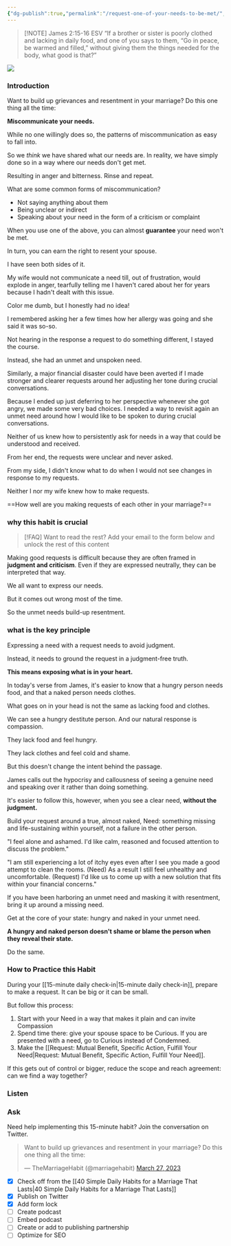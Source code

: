 ```yaml
---
{"dg-publish":true,"permalink":"/request-one-of-your-needs-to-be-met/","created":"","updated":""}
---
```



> [!NOTE] James‬ ‭2‬:‭15‬-‭16‬ ‭ESV‬‬
> “If a brother or sister is poorly clothed and lacking in daily food, and one of you says to them, “Go in peace, be warmed and filled,” without giving them the things needed for the body, what good is that?”

![](https://res.cloudinary.com/dt9hlo5sw/image/upload/v1679874172/obsidian/image_tptjfn.png)

### Introduction
Want to build up grievances and resentment in your marriage?  Do this one thing all the time:

**Miscommunicate your needs.**

While no one willingly does so, the patterns of miscommunication as easy to fall into.

So we *think* we have shared what our needs are.  In reality, we have simply done so in a way where our needs don't get met.

Resulting in anger and bitterness.  Rinse and repeat.

What are some common forms of miscommunication?

- Not saying anything about them
- Being unclear or indirect
- Speaking about your need in the form of a criticism or complaint

When you use one of the above, you can almost **guarantee** your need won't be met. 

In turn, you can earn the right to resent your spouse.

I have seen both sides of it. 

My wife would not communicate a need till, out of frustration, would explode in anger, tearfully telling me I haven't cared about her for years because I hadn't dealt with this issue. 

Color me dumb, but I honestly had no idea!  

I remembered asking her a few times how her allergy was going and she said it was so-so. 

Not hearing in the response a request to do something different, I stayed the course. 

Instead, she had an unmet and unspoken need. 

Similarly, a major financial disaster could have been averted if I made stronger and clearer requests around her adjusting her tone during crucial conversations. 

Because I ended up just deferring to her perspective whenever she got angry, we made some very bad choices.  I needed a way to revisit again an unmet need around how I would like to be spoken to during crucial conversations. 

Neither of us knew how to persistently ask for needs in a way that could be understood and received. 

From her end, the requests were unclear and never asked. 

From my side, I didn't know what to do when I would not see changes in response to my requests. 

Neither I nor my wife knew how to make requests. 

==How well are you making requests of each other in your marriage?==

### why this habit is crucial

> [!FAQ] Want to read the rest?
> Add your email to the form below and unlock the rest of this content

<!--- form here -->
<div class="convertful-202420"></div>

Making good requests is difficult because they are often framed in **judgment and criticism**. Even if they are expressed neutrally, they can be interpreted that way. 

We all want to express our needs.

But it comes out wrong most of the time.

So the unmet needs build-up resentment.

### what is the key principle

Expressing a need with a request needs to avoid judgment.

Instead, it needs to ground the request in a judgment-free truth. 

**This means exposing what is in your heart.** 

In today's verse from James, it's easier to know that a hungry person needs food, and that a naked person needs clothes. 

What goes on in your head is not the same as lacking food and clothes. 

We can see a hungry destitute person. And our natural response is compassion. 

They lack food and feel hungry. 

They lack clothes and feel cold and shame. 

But this doesn't change the intent behind the passage.  

James calls out the hypocrisy and callousness of seeing a genuine need and speaking over it rather than doing something.

It's easier to follow this, however, when you see a clear need, **without the judgment.**

Build your request around a true, almost naked, Need: something missing and life-sustaining within yourself, not a failure in the other person.

"I feel alone and ashamed. I'd like calm, reasoned and focused attention to discuss the problem."

"I am still experiencing a lot of itchy eyes even after I see you made a good attempt to clean the rooms. (Need) As a result I still feel unhealthy and uncomfortable. (Request) I'd like us to come up with a new solution that fits within your financial concerns."

If you have been harboring an unmet need and masking it with resentment, bring it up around a missing need. 

Get at the core of your state: hungry and naked in your unmet need.

**A hungry and naked person doesn't shame or blame the person when they reveal their state.** 

Do the same. 

### How to Practice this Habit
During your [[15-minute daily check-in\|15-minute daily check-in]], prepare to make a request. It can be big or it can be small. 

But follow this process:

1. Start with your Need in a way that makes it plain and can invite Compassion 
2. Spend time there: give your spouse space to be Curious. If you are presented with a need, go to Curious instead of Condemned. 
3. Make the [[Request: Mutual Benefit, Specific Action, Fulfill Your Need\|Request: Mutual Benefit, Specific Action, Fulfill Your Need]]. 

If this gets out of control or bigger, reduce the scope and reach agreement: can we find a way together?

### Listen

### Ask
Need help implementing this 15-minute habit?  Join the conversation on Twitter.

<blockquote class="twitter-tweet"><p lang="en" dir="ltr">Want to build up grievances and resentment in your marriage? Do this one thing all the time:</p>&mdash; TheMarriageHabit (@marriagehabit) <a href="https://twitter.com/marriagehabit/status/1640145262902673408?ref_src=twsrc%5Etfw">March 27, 2023</a></blockquote> <script async src="https://platform.twitter.com/widgets.js" charset="utf-8"></script>

- [x] Check off from the [[40 Simple Daily Habits for a Marriage That Lasts\|40 Simple Daily Habits for a Marriage That Lasts]]
- [x] Publish on Twitter
- [x] Add form lock
- [ ] Create podcast
- [ ] Embed podcast
- [ ] Create or add to publishing partnership
- [ ] Optimize for SEO
  
<!-- HTML Meta Tags --> <head><title>Request One of Your Needs to be Met</title> <meta name="description" content="A common pitfall for marriages is letting needs continue unmet.  Find out in this devotional how to share these needs as part of a healthy marriage habit to reduce resentment and bitterness."> <!-- Facebook Meta Tags --> <meta property="og:url" content="https://themarriagehabit.com/request-one-of-your-needs-to-be-met/"> <meta property="og:type" content="website"> <meta property="og:title" content="Request One of Your Needs to be Met"> <meta property="og:description" content="A common pitfall for marriages is letting needs continue unmet.  Find out in this devotional how to share these needs as part of a healthy marriage habit to reduce resentment and bitterness.."> <meta property="og:image" content="https://res.cloudinary.com/dt9hlo5sw/image/upload/v1679874172/obsidian/image_tptjfn.png"> <!-- Twitter Meta Tags --> <meta name="twitter:card" content="summary_large_image"> <meta property="twitter:domain" content="themarriagehabit.com"> <meta property="twitter:url" content="https://themarriagehabit.com/request-one-of-your-needs-to-be-met/"> <meta name="twitter:title" content="Request One of Your Needs to be Met"> <meta name="twitter:description" content="A common pitfall for marriages is letting needs continue unmet.  Find out in this devotional how to share these needs as part of a healthy marriage habit to reduce resentment and bitterness."> <meta name="twitter:image" content="https://res.cloudinary.com/dt9hlo5sw/image/upload/v1679874172/obsidian/image_tptjfn.png"> <!-- Meta Tags Generated via https://www.opengraph.xyz --></head>